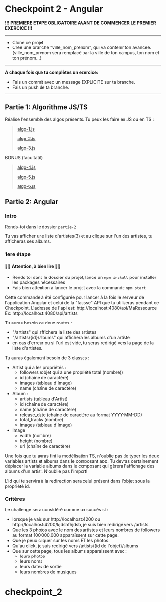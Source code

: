 # Checkpoint 2 - Angular


**!!! PREMIERE ETAPE OBLIGATOIRE AVANT DE COMMENCER LE PREMIER EXERCICE !!!**

---

- Clone ce projet
- Crée une branche "ville_nom_prenom", qui va contenir ton avancée. (ville_nom_prenom sera remplacé par la ville de ton campus, ton nom et ton prénom...)

---

**A chaque fois que tu complètes un exercice:**

- Fais un commit avec un message EXPLICITE sur ta branche.
- Fais un push de ta branche.

---
## Partie 1: Algorithme JS/TS

Réalise l'ensemble des algos présents. Tu peux les faire en JS ou en TS :

> [algo-1.js](./partie-1/algo-1.js)
>
> [algo-2.js](./partie-1/algo-2.js)
>
> [algo-3.js](./partie-1/algo-3.js)

BONUS (facultatif)
> [algo-4.js](./partie-1/algo-4.js)
>
> [algo-5.js](./partie-1/algo-5.js)
>
> [algo-6.js](./partie-1/algo-6.js)

## Partie 2: Angular 

### Intro
Rends-toi dans le dossier `partie-2`

Tu vas afficher une liste d'artistes(3) et au clique sur l'un des artistes, tu afficheras ses albums.

### 1ere étape

#### 🚨🚨 Attention, à bien lire 🚨🚨
- Rends toi dans le dossier du projet, lance un `npm install` pour installer les packages nécessaires
- Fais bien attention à lancer le projet avec la commande `npm start`

Cette commande à été configurée pour lancer à la fois le serveur de l'application Angular et celui de la "fausse" API que tu utiliseras pendant ce Checkpoint.
L'adresse de l'api est: http://localhost:4080/api/MaRessource
Ex: http://localhost:4080/api/artists

Tu auras besoin de deux routes : 
- "/artists" qui affichera la liste des artistes
- "/artists/{id}/albums" qui affichera les albums d'un artiste
- en cas d'erreur ou si l'url est vide, tu seras redirigé vers la page de la liste d'artistes.

Tu auras également besoin de 3 classes :
- Artist qui a les propriétés :
  - followers (objet qui a une propriété total (nombre))
  - id (chaîne de caractère)
  - images (tableau d'Image)
  - name (chaîne de caractère)
- Album :
  - artists (tableau d'Artist)
  - id (chaîne de caractère)
  - name (chaîne de caractère)
  - release_date (chaîne de caractère au format YYYY-MM-DD)
  - total_tracks (nombre)
  - images (tableau d'Image)
- Image
  - width (nombre)
  - height (nombre)
  - url (chaîne de caractère)

Une fois que tu auras fini la modélisation TS, n'oublie pas de typer les deux variables artists et albums dans le composant app.
Tu devras certainement déplacer la variable albums dans le composant qui gèrera l'affichage des albums d'un artist. N'oublie pas l'import!

L'id qui te servira à la redirection sera celui présent dans l'objet sous la propriété id.

### Critères
Le challenge sera considéré comme un succès si :
- lorsque je vais sur http://localhost:4200 ou http://localhost:4200/kjdshfhjdsb, je suis bien redirigé vers /artists.
- Que les 3 photos avec le nom des artistes et leurs nombres de followers au format 100,000,000 apparaîssent sur cette page.
- Que je peux cliquer sur les noms ET les photos.
- Qu'au click, je suis redirigé vers /artists/{id de l'objet}/albums
- Que sur cette page, tous les albums apparaissent avec :
  - leurs photos
  - leurs noms
  - leurs dates de sortie
  - leurs nombres de musiques

# checkpoint_2
